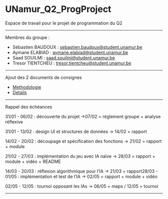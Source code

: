 # UNamur_Q2_ProgProject
Espace de travail pour le projet de programmation du Q2

---

Membres du groupe :
- Sébastien BAUDOUX : sebastien.baudoux@student.unamur.be
- Aymane ELABIAD : aymane.elabiad@student.unamur.be
- Saad SOUILMI : saad.souilmi@student.unamur.be
- Tresor TIENTCHEU : tresor.tientcheu@student.unamur.be

---

Ajout des 2 documents de consignes

* [Methodologie](https://github.com/Carouan/UNamur_Q2_ProgProject/blob/main/Methodologie.pdf)
* [Details](https://github.com/Carouan/UNamur_Q2_ProgProject/blob/main/Details.pdf)

---
Rappel des échéances

31/01 - 06/02 : découverte du projet
->07/02 = réglement groupe + analyse réflexive

31/01 - 13/02 : design UI et structures de données 
-> 14/02 = rapport

14/02 - 20/02 : découpage et spécification des fonctions 
-> 21/02 = rapport + module

21/02 - 27/03 : implémentation du jeu avec IA naïve 
-> 28/03 = rapport + module + vidéo + README

14/03 - 20/03 : réflexion algorithmique pour l’IA 
-> 21/03 = rapport28/03 - 01/05 : implémentation et test de l’IA 
-> 02/05 = rapport + module + vidéo

02/05 - 12/05 : tournoi opposant les IAs 
-> 06/05 = maps / 12/05 = tournoi

---
